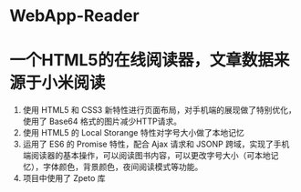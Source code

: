 # WebApp-Reader
# 一个HTML5的在线阅读器，文章数据来源于小米阅读

1. 使用 HTML5 和 CSS3 新特性进行页面布局，对手机端的展现做了特别优化，使用了 Base64 格式的图片减少HTTP请求。
2. 使用 HTML5 的 Local Storange 特性对字号大小做了本地记忆
3. 运用了 ES6 的 Promise 特性，配合 Ajax 请求和 JSONP 跨域，实现了手机端阅读器的基本操作，可以阅读图书内容，可以更改字号大小（可本地记忆），字体颜色，背景颜色，夜间阅读模式等功能。
4. 项目中使用了 Zpeto 库
